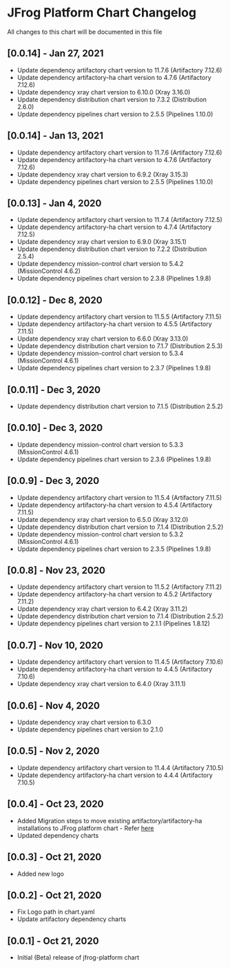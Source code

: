 # JFrog Platform Chart Changelog
All changes to this chart will be documented in this file

## [0.0.14] - Jan 27, 2021
* Update dependency artifactory chart version to 11.7.6 (Artifactory 7.12.6)
* Update dependency artifactory-ha chart version to 4.7.6 (Artifactory 7.12.6)
* Update dependency xray chart version to 6.10.0 (Xray 3.16.0)
* Update dependency distribution chart version to 7.3.2 (Distribution 2.6.0)
* Update dependency pipelines chart version to 2.5.5 (Pipelines 1.10.0)

## [0.0.14] - Jan 13, 2021
* Update dependency artifactory chart version to 11.7.6 (Artifactory 7.12.6)
* Update dependency artifactory-ha chart version to 4.7.6 (Artifactory 7.12.6)
* Update dependency xray chart version to 6.9.2 (Xray 3.15.3)
* Update dependency pipelines chart version to 2.5.5 (Pipelines 1.10.0)

## [0.0.13] - Jan 4, 2020
* Update dependency artifactory chart version to 11.7.4 (Artifactory 7.12.5)
* Update dependency artifactory-ha chart version to 4.7.4 (Artifactory 7.12.5)
* Update dependency xray chart version to 6.9.0 (Xray 3.15.1)
* Update dependency distribution chart version to 7.2.2 (Distribution 2.5.4)
* Update dependency mission-control chart version to 5.4.2 (MissionControl 4.6.2)
* Update dependency pipelines chart version to 2.3.8 (Pipelines 1.9.8)

## [0.0.12] - Dec 8, 2020
* Update dependency artifactory chart version to 11.5.5 (Artifactory 7.11.5)
* Update dependency artifactory-ha chart version to 4.5.5 (Artifactory 7.11.5)
* Update dependency xray chart version to 6.6.0 (Xray 3.13.0)
* Update dependency distribution chart version to 7.1.7 (Distribution 2.5.3)
* Update dependency mission-control chart version to 5.3.4 (MissionControl 4.6.1)
* Update dependency pipelines chart version to 2.3.7 (Pipelines 1.9.8)

## [0.0.11] - Dec 3, 2020
* Update dependency distribution chart version to 7.1.5 (Distribution 2.5.2)

## [0.0.10] - Dec 3, 2020
* Update dependency mission-control chart version to 5.3.3 (MissionControl 4.6.1)
* Update dependency pipelines chart version to 2.3.6 (Pipelines 1.9.8)

## [0.0.9] - Dec 3, 2020
* Update dependency artifactory chart version to 11.5.4 (Artifactory 7.11.5)
* Update dependency artifactory-ha chart version to 4.5.4 (Artifactory 7.11.5)
* Update dependency xray chart version to 6.5.0 (Xray 3.12.0)
* Update dependency distribution chart version to 7.1.4 (Distribution 2.5.2)
* Update dependency mission-control chart version to 5.3.2 (MissionControl 4.6.1)
* Update dependency pipelines chart version to 2.3.5 (Pipelines 1.9.8)

## [0.0.8] - Nov 23, 2020
* Update dependency artifactory chart version to 11.5.2 (Artifactory 7.11.2)
* Update dependency artifactory-ha chart version to 4.5.2 (Artifactory 7.11.2)
* Update dependency xray chart version to 6.4.2 (Xray 3.11.2)
* Update dependency distribution chart version to 7.1.4 (Distribution 2.5.2)
* Update dependency pipelines chart version to 2.1.1 (Pipelines 1.8.12)

## [0.0.7] - Nov 10, 2020
* Update dependency artifactory chart version to 11.4.5 (Artifactory 7.10.6)
* Update dependency artifactory-ha chart version to 4.4.5 (Artifactory 7.10.6)
* Update dependency xray chart version to 6.4.0 (Xray 3.11.1)

## [0.0.6] - Nov 4, 2020
* Update dependency xray chart version to 6.3.0
* Update dependency pipelines chart version to 2.1.0

## [0.0.5] - Nov 2, 2020
* Update dependency artifactory chart version to 11.4.4 (Artifactory 7.10.5)
* Update dependency artifactory-ha chart version to 4.4.4 (Artifactory 7.10.5)

## [0.0.4] - Oct 23, 2020
* Added Migration steps to move existing artifactory/artifactory-ha installations to JFrog platform chart - Refer [here](https://github.com/jfrog/charts/blob/master/stable/jfrog-platform/UPGRADE_NOTES.md)
* Updated dependency charts

## [0.0.3] - Oct 21, 2020
* Added new logo

## [0.0.2] - Oct 21, 2020
* Fix Logo path in chart.yaml
* Update artifactory dependency charts

## [0.0.1] - Oct 21, 2020
* Initial (Beta) release of jfrog-platform chart
